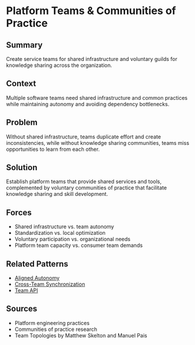 # Platform Teams & Communities of Practice

## Summary
Create service teams for shared infrastructure and voluntary guilds for knowledge sharing across the organization.

## Context
Multiple software teams need shared infrastructure and common practices while maintaining autonomy and avoiding dependency bottlenecks.

## Problem
Without shared infrastructure, teams duplicate effort and create inconsistencies, while without knowledge sharing communities, teams miss opportunities to learn from each other.

## Solution
Establish platform teams that provide shared services and tools, complemented by voluntary communities of practice that facilitate knowledge sharing and skill development.

## Forces
- Shared infrastructure vs. team autonomy
- Standardization vs. local optimization
- Voluntary participation vs. organizational needs
- Platform team capacity vs. consumer team demands

## Related Patterns
- [Aligned Autonomy](aligned-autonomy.md)
- [Cross-Team Synchronization](cross-team-synchronization.md)
- [Team API](team-api.md)

## Sources
- Platform engineering practices
- Communities of practice research
- Team Topologies by Matthew Skelton and Manuel Pais